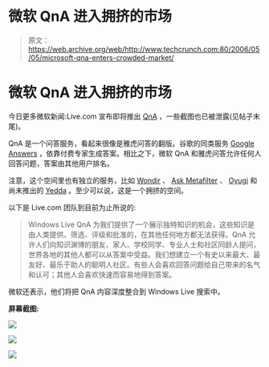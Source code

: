# 微软 QnA 进入拥挤的市场

> 原文：<https://web.archive.org/web/http://www.techcrunch.com:80/2006/05/05/microsoft-qna-enters-crowded-market/>

# 微软 QnA 进入拥挤的市场

 [](https://web.archive.org/web/20210924030400/http://spaces.msn.com/liveqna/) 今日更多微软新闻:Live.com 宣布即将推出 [QnA](https://web.archive.org/web/20210924030400/http://spaces.msn.com/liveqna/) ，一些截图也已被泄露(见帖子末尾)。

QnA 是一个问答服务，看起来很像是雅虎问答的翻版。谷歌的同类服务 [Google Answers](https://web.archive.org/web/20210924030400/http://answers.google.com/answers/) ，依靠付费专家生成答案。相比之下，微软 QnA 和雅虎问答允许任何人回答问题，答案由其他用户排名。

注意，这个空间里也有独立的服务，比如 [Wondir](https://web.archive.org/web/20210924030400/http://www.wondir.com/) 、 [Ask Metafilter](https://web.archive.org/web/20210924030400/http://ask.metafilter.com/) 、 [Oyugi](https://web.archive.org/web/20210924030400/http://www.oyogi.com/) 和尚未推出的 [Yedda](https://web.archive.org/web/20210924030400/http://www.beta.techcrunch.com/2006/01/25/community-search-with-yedda/) 。至少可以说，这是一个拥挤的空间。

以下是 Live.com 团队到目前为止所说的:

> Windows Live QnA 为我们提供了一个展示独特知识的机会，这些知识是由人类提供、筛选、评级和批准的，在其他任何地方都无法获得。QnA 允许人们向知识渊博的朋友、家人、学校同学、专业人士和社区同龄人提问，世界各地的其他人都可以从答案中受益。我们想建立一个有史以来最大、最友好、最乐于助人的聪明人社区。有些人会喜欢回答问题给自己带来的名气和认可；其他人会喜欢快速而容易地得到答案。

微软还表示，他们将把 QnA 内容深度整合到 Windows Live 搜索中。

**屏幕截图:**

![](img/bfdf8ae2f45355d3467dae285216814b.png)

![](img/41350742c8a591c804f497f2d8b50a78.png)

![](img/0c0eca33445ea08bc8230be4924cbfa9.png)